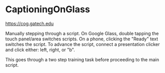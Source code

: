 # CaptioningOnGlass
https://cog.gatech.edu

Manually stepping through a script.
On Google Glass, double tapping the touch panel/area switches scripts. On a phone, clicking the "Ready" text switches the script.
To advance the script, connect a presentation clicker and click either: left, right, or "b".

This goes through a two step training task before proceeding to the main script.